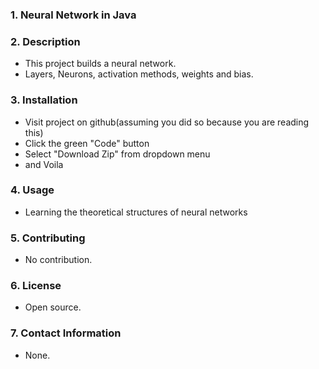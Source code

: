 ### 1. Neural Network in Java

### 2. Description
- This project builds a neural network. 
- Layers, Neurons, activation methods, weights and bias.

### 3. Installation
- Visit project on github(assuming you did so because you are reading this)
- Click the green "Code" button
- Select "Download Zip" from dropdown menu
- and Voila 

### 4. Usage
- Learning the theoretical structures of neural networks

### 5. Contributing
- No contribution. 

### 6. License
- Open source. 

### 7. Contact Information
- None.